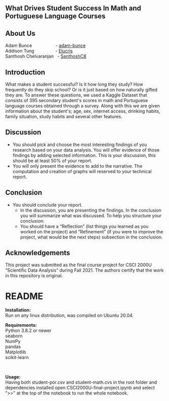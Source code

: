 ## What Drives Student Success In Math and Portuguese Language Courses

## About Us
Adam Bunce     &nbsp;  &nbsp; &nbsp; &nbsp; &nbsp; &nbsp; &nbsp; &nbsp; &nbsp;  - [adam-bunce](https://github.com/adam-bunce)<br>
Addison Tung  &nbsp;  &nbsp; &nbsp; &nbsp; &nbsp; &nbsp;  &nbsp; &nbsp; - [Elucris]( https://github.com/Elucris) <br>
Santhosh Chelvaranjan &nbsp; - [SanthoshC8]( https://github.com/SanthoshC8)<br>


## Introduction
What makes a student successful? Is it how long they study? How frequently do they skip school? Or is it just based on how naturally gifted they are. To answer these questions, we used a Kaggle Dataset that consists of 395 secondary student's scores in math and Portuguese language courses obtained through a survey. Along with this we are given information about the student's; age, sex, internet access, drinking habits, family situation, study habits and several other features. 




## Discussion 
- You should pick and choose the most interesting findings of you research based on your 
data analysis. You will offer evidence of those findings by adding selected information. 
This is your discussion, this should be at least 50% of your report.
- You will only present the evidence to add to the narrative. The computation and 
creation of graphs will reserved to your technical report.

## Conclusion
- You should conclude your report.
  - In the discussion, you are presenting the findings. In the conclusion you will 
summarize what was discussed. To help you structure your conclusion:
  - You should have a “Reflection” (list things you learned as you worked on 
the project) and “Refinement” (if you were to improve the project, what 
would be the next steps) subsection in the conclusion.

## Acknowledgements

This project was submitted as the final course project for CSCI 2000U “Scientific 
Data Analysis” during Fall 2021. The authors certify that the work in this 
repository is original.

# README
<b>Installation:</b><br>
Run on any linux distribution, was compiled on Ubuntu 20.04.

<b>Requirements:</b><br>
Python 3.8.2 or newer <br>
seaborn               <br>
NumPy                 <br>
pandas                <br>
Matplotlib            <br>
scikit-learn          <br>

<br>

<b>Usage:</b><br>
Having both student-por.csv and student-math.cvs in the root folder and dependencies installed open CSCI2000U-final-project.ipynb and select ">>" at the top of the notebook to run the whole notebook.
